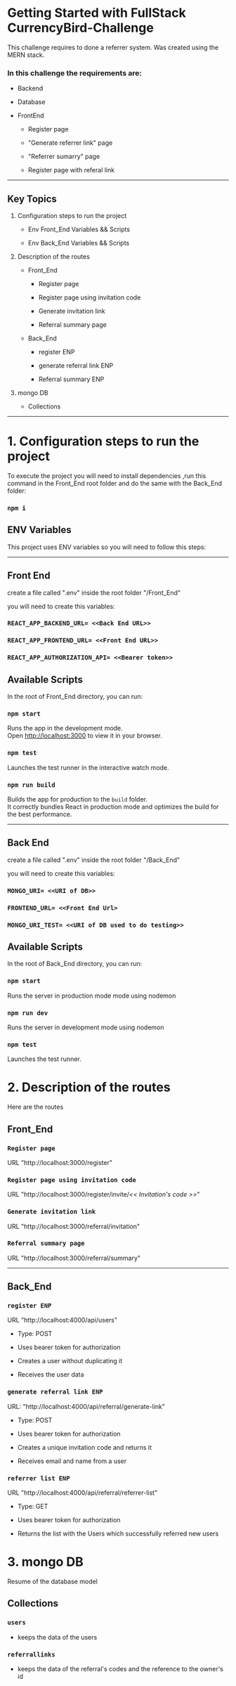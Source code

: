 # Getting Started with FullStack CurrencyBird-Challenge

This challenge requires to done a referrer system.
Was created using the MERN stack.

### In this challenge the requirements are:

* Backend
* Database
* FrontEnd

  - Register page

  - "Generate referrer link" page

  - "Referrer sumarry" page

  - Register page with referal link

***

## Key Topics

1. Configuration steps to run the project

   * Env Front_End Variables && Scripts

   * Env Back_End Variables && Scripts
2. Description of the routes

   * Front_End

     * Register page

     * Register page using invitation code

     * Generate invitation link

     * Referral summary page

   * Back_End

     * register ENP

     * generate referral link ENP

     * Referral summary ENP

3. mongo DB

   * Collections

***

# 1. Configuration steps to run the project

To execute the project you will need to install dependencies ,run this command in the Front_End root folder and do the same with the Back_End folder:

### `npm i`

## ENV Variables

This project uses ENV variables so you will need to follow this steps:

***

## Front End

create a file called ".env" inside the root folder "/Front_End"

you will need to create this variables:

### `REACT_APP_BACKEND_URL= <<Back End URL>>`

### `REACT_APP_FRONTEND_URL= <<Front End URL>>`

### `REACT_APP_AUTHORIZATION_API= <<Bearer token>>`

## Available Scripts

In the root of Front_End directory, you can run:

### `npm start`

Runs the app in the development mode.\
Open [http://localhost:3000](http://localhost:3000) to view it in your browser.

### `npm test`

Launches the test runner in the interactive watch mode.

### `npm run build`

Builds the app for production to the `build` folder.\
It correctly bundles React in production mode and optimizes the build for the best performance.

***

## Back End

create a file called ".env" inside the root folder "/Back_End"

you will need to create this variables:

### `MONGO_URI= <<URI of DB>>`

### `FRONTEND_URL= <<Front End Url>`

### `MONGO_URI_TEST= <<URI of DB used to do testing>>`

## Available Scripts

In the root of Back_End directory, you can run:

### `npm start`

Runs the server in production mode mode using nodemon

### `npm run dev`

Runs the server in development mode using nodemon

### `npm test`

Launches the test runner.

# 2. Description of the routes

Here are the routes

## Front_End

### `Register page`

URL "http://localhost:3000/register"

### `Register page using invitation code`

URL "http://localhost:3000/register/invite/*<< Invitation's code >>*"

### `Generate invitation link`

URL "http://localhost:3000/referral/invitation"

### `Referral summary page`

URL "http://localhost:3000/referral/summary"

***

## Back_End

### `register ENP`

URL "http://localhost:4000/api/users" 

* Type: POST

* Uses bearer token for authorization

* Creates a user without duplicating it

* Receives the user data

### `generate referral link ENP`

URL: "http://localhost:4000/api/referral/generate-link" 

* Type: POST

* Uses bearer token for authorization

* Creates a unique invitation code and returns it

* Receives email and name from a user 

### `referrer list ENP`

URL "http://localhost:4000/api/referral/referrer-list" 

* Type: GET

* Uses bearer token for authorization

* Returns the list with the Users which successfully referred new users

# 3. mongo DB

Resume of the database model

## Collections

### `users`

* keeps the data of the users

### `referrallinks`

* keeps the data of the referral's codes and the reference to the owner's id
